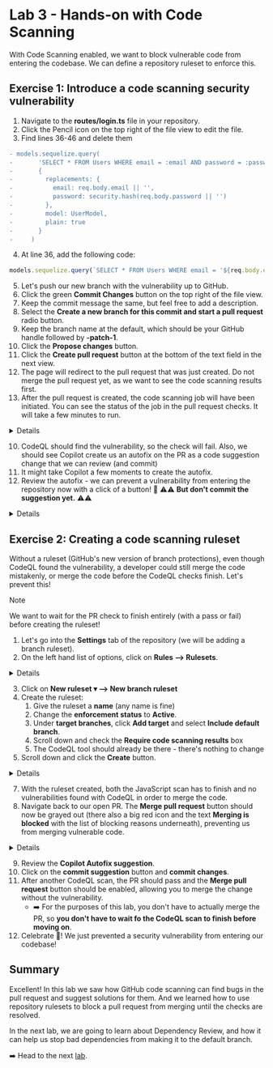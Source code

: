 # Lab 3 - Hands-on with Code Scanning

With Code Scanning enabled, we want to block vulnerable code from entering the codebase. We can define a repository ruleset to enforce this.

## Exercise 1: Introduce a code scanning security vulnerability

1. Navigate to the **routes/login.ts** file in your repository.
2. Click the Pencil icon on the top right of the file view to edit the file.
3. Find lines 36-46 and delete them

```diff
- models.sequelize.query(
-       'SELECT * FROM Users WHERE email = :email AND password = :password AND deletedAt IS NULL',
-       {
-         replacements: {
-           email: req.body.email || '',
-           password: security.hash(req.body.password || '')
-         },
-         model: UserModel,
-         plain: true
-       }
-     )
```

4. At line 36, add the following code:

```javascript
models.sequelize.query(`SELECT * FROM Users WHERE email = '${req.body.email || ''}' AND password = '${security.hash(req.body.password || '')}' AND deletedAt IS NULL`, { model: UserModel, plain: true })
```

5. Let's push our new branch with the vulnerability up to GitHub.
6. Click the green **Commit Changes** button on the top right of the file view.
7. Keep the commit message the same, but feel free to add a description.
8. Select the **Create a new branch for this commit and start a pull request** radio button.
9. Keep the branch name at the default, which should be your GitHub handle followed by **-patch-1**.
10. Click the **Propose changes** button.
11. Click the **Create pull request** button at the bottom of the text field in the next view.
12. The page will redirect to the pull request that was just created. Do not merge the pull request yet, as we want to see the code scanning results first.
13. After the pull request is created, the code scanning job will have been initiated. You can see the status of the job in the pull request checks. It will take a few minutes to run.

<details>

  ![image](images/lab-3-1-3.png)
</details>

10. CodeQL should find the vulnerability, so the check will fail. Also, we should see Copilot create us an autofix on the PR as a code suggestion change that we can review (and commit)
11. It might take Copilot a few moments to create the autofix.
12. Review the autofix - we can prevent a vulnerability from entering the repository now with a click of a button! 🎉 ⚠️⚠️ **But don't commit the suggestion yet.** ⚠️⚠️

<details>

  ![image](images/lab-3-1-4.png)
</details>

## Exercise 2: Creating a code scanning ruleset

Without a ruleset (GitHub's new version of branch protections), even though CodeQL found the vulnerability, a developer could still merge the code mistakenly, or merge the code before the CodeQL checks finish. Let's prevent this!

> [!NOTE]  
> We want to wait for the PR check to finish entirely (with a pass or fail) before creating the ruleset!

1. Let's go into the **Settings** tab of the repository (we will be adding a branch ruleset).
2. On the left hand list of options, click on **Rules --> Rulesets**.

<details>

  ![image](images/lab-3-2-1.png)
</details>

3. Click on **New ruleset ▾ --> New branch ruleset**
4. Create the ruleset:
    1. Give the ruleset a **name** (any name is fine)
    2. Change the **enforcement status** to **Active**.
    3. Under **target branches**, click **Add target** and select **Include default branch**.
    4. Scroll down and check the **Require code scanning results** box
    5. The CodeQL tool should already be there - there's nothing to change
5. Scroll down and click the **Create** button.

<details>

  ![image](images/lab-3-2-2.png)
</details>

7. With the ruleset created, both the JavaScript scan has to finish and no vulnerabilities found with CodeQL in order to merge the code.
8. Navigate back to our open PR. The **Merge pull request** button should now be grayed out (there also a big red icon and the text **Merging is blocked** with the list of blocking reasons underneath), preventing us from merging vulnerable code.

<details>

  ![image](images/lab-3-2-3.png)
</details>

9. Review the **Copilot Autofix suggestion**.
10. Click on the **commit suggestion** button and **commit changes**.
11. After another CodeQL scan, the PR should pass and the **Merge pull request** button should be enabled, allowing you to merge the change without the vulnerability.
    - ➡️ For the purposes of this lab, you don't have to actually merge the PR, so **you don't have to wait fo the CodeQL scan to finish before moving on**.
12. Celebrate 🎉! We just prevented a security vulnerability from entering our codebase!

## Summary

Excellent!  In this lab we saw how GitHub code scanning can find bugs in the pull request and suggest solutions for them. And we learned how to use repository rulesets to block a pull request from merging until the checks are resolved.

In the next lab, we are going to learn about Dependency Review, and how it can help us stop bad dependencies from making it to the default branch.

➡️ Head to the next [lab](lab4.md).
